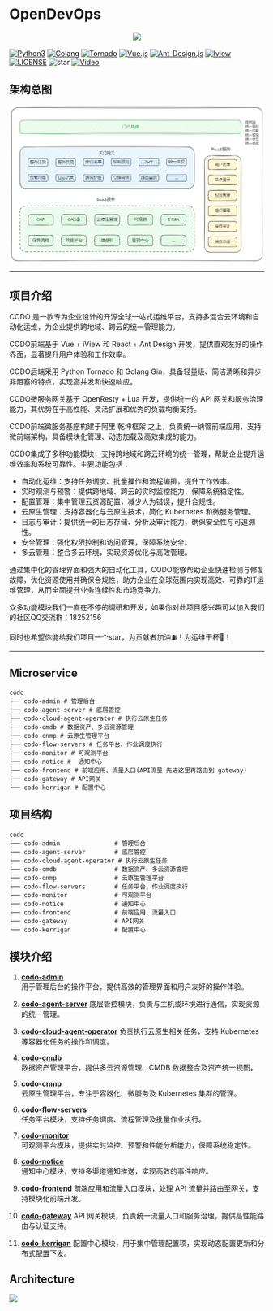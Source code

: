 # OpenDevOps

<p align="center">
    <a href="http://www.opendevops.cn/">
        <img width="200" src="http://www.opendevops.cn/images/head_logo.png">
    </a>
</p>

[![Python3](https://img.shields.io/badge/Python-3.9-green.svg?style=plastic)](https://www.python.org/)
[![Golang](https://img.shields.io/badge/golang-1.23-brightgreen.svg?style=plastic)](https://golang.google.cn/)
[![Tornado](https://img.shields.io/badge/Tornado-6.0-brightgreen.svg?style=plastic)](https://www.tornadoweb.org)
[![Vue.js](https://img.shields.io/badge/Vuejs-2.5-brightgreen.svg?style=plastic)](https://cn.vuejs.org)
[![Ant-Design.js](https://img.shields.io/badge/Ant--Design-4.8-blue.svg?style=plastic)](https://ant-design.antgroup.com/)
[![Iview](https://img.shields.io/badge/iview-3.2.0-blue.svg?style=plastic)](https://www.iviewui.com/)
[![LICENSE](https://img.shields.io/badge/license-Anti%20996-blue.svg)](https://github.com/996icu/996.ICU/blob/master/LICENSE)
![star](https://img.shields.io/github/stars/opendevops-cn/opendevops.svg)
[![Video](https://img.shields.io/badge/Player-Video-red.svg?style=plastic)](https://www.bilibili.com/video/BV1rp4y1v7fa/)

## 架构总图

![架构总图](../../../images/S8Z-bGcARhN740JA.png)

----

## 项目介绍

CODO 是一款专为企业设计的开源全球一站式运维平台，支持多混合云环境和自动化运维，为企业提供跨地域、跨云的统一管理能力。

CODO前端基于 Vue + iView 和 React + Ant Design 开发，提供直观友好的操作界面，显著提升用户体验和工作效率。

CODO后端采用 Python Tornado 和 Golang Gin，具备轻量级、简洁清晰和异步非阻塞的特点，实现高并发和快速响应。

CODO微服务网关基于 OpenResty + Lua 开发，提供统一的 API 网关和服务治理能力，其优势在于高性能、灵活扩展和优秀的负载均衡支持。

CODO前端微服务基座构建于阿里 乾坤框架 之上，负责统一纳管前端应用，支持微前端架构，具备模块化管理、动态加载及高效集成的能力。

CODO集成了多种功能模块，支持跨地域和跨云环境的统一管理，帮助企业提升运维效率和系统可靠性。主要功能包括：

- 自动化运维：支持任务调度、批量操作和流程编排，提升工作效率。
- 实时观测与预警：提供跨地域、跨云的实时监控能力，保障系统稳定性。
- 配置管理：集中管理云资源配置，减少人为错误，提升合规性。
- 云原生管理：支持容器化与云原生技术，简化 Kubernetes 和微服务管理。
- 日志与审计：提供统一的日志存储、分析及审计能力，确保安全性与可追溯性。
- 安全管理：强化权限控制和访问管理，保障系统安全。
- 多云管理：整合多云环境，实现资源优化与高效管理。
  
通过集中化的管理界面和强大的自动化工具，CODO能够帮助企业快速检测与修复故障，优化资源使用并确保合规性，助力企业在全球范围内实现高效、可靠的IT运维管理，从而全面提升业务连续性和市场竞争力。

众多功能模块我们一直在不停的调研和开发，如果你对此项目感兴趣可以加入我们的社区QQ交流群：18252156

同时也希望你能给我们项目一个star，为贡献者加油⛽️！为运维干杯🍻！

----

## Microservice
```shell
codo
├── codo-admin # 管理后台
├── codo-agent-server # 底层管控
├── codo-cloud-agent-operator # 执行云原生任务
├── codo-cmdb # 数据资产、多云资源管理
├── codo-cnmp # 云原生管理平台
├── codo-flow-servers # 任务平台、作业调度执行
├── codo-monitor # 可观测平台
├── codo-notice #  通知中心
├── codo-frontend # 前端应用、流量入口(API流量 先进这里再路由到 gateway)
├── codo-gateway # API网关
└── codo-kerrigan # 配置中心
```

## 项目结构  

```
codo
├── codo-admin               # 管理后台  
├── codo-agent-server        # 底层管控  
├── codo-cloud-agent-operator # 执行云原生任务  
├── codo-cmdb                # 数据资产、多云资源管理  
├── codo-cnmp                # 云原生管理平台  
├── codo-flow-servers        # 任务平台、作业调度执行  
├── codo-monitor             # 可观测平台  
├── codo-notice              # 通知中心  
├── codo-frontend            # 前端应用、流量入口  
├── codo-gateway             # API网关  
└── codo-kerrigan            # 配置中心  
```

## 模块介绍  

1. [**codo-admin**](https://github.com/opendevops-cn/codo-admin/blob/main/README.md)  
   用于管理后台的操作平台，提供高效的管理界面和用户友好的操作体验。  

2. [**codo-agent-server**](https://github.com/opendevops-cn/codo-agent-server/blob/main/README.md)
   底层管控模块，负责与主机或环境进行通信，实现资源的统一管理。  

3. [**codo-cloud-agent-operator**](https://github.com/opendevops-cn/codo-agent-server/blob/main/README.md) 
   负责执行云原生相关任务，支持 Kubernetes 等容器化任务的操作和调度。  

4. [**codo-cmdb**](https://github.com/opendevops-cn/codo-cmdb/blob/main/README.md)  
   数据资产管理平台，提供多云资源管理、CMDB 数据整合及资产统一视图。  

5. [**codo-cnmp**](https://github.com/opendevops-cn/codo-cnmp/blob/main/README.md)  
   云原生管理平台，专注于容器化、微服务及 Kubernetes 集群的管理。  

6. [**codo-flow-servers**](https://github.com/opendevops-cn/codo-flow/blob/main/README.md)  
   任务平台模块，支持任务调度、流程管理及批量作业执行。  

7. [**codo-monitor**](https://github.com/opendevops-cn/codo-monitor/blob/main/README.md)  
   可观测平台模块，提供实时监控、预警和性能分析能力，保障系统稳定性。  

8. [**codo-notice**](https://github.com/opendevops-cn/codo-notice/blob/main/README.md)  
   通知中心模块，支持多渠道通知推送，实现高效的事件响应。  

9. [**codo-frontend**](https://github.com/opendevops-cn/codo-frontend/blob/main/README.md) 
   前端应用和流量入口模块，处理 API 流量并路由至网关，支持模块化前端开发。  

10. [**codo-gateway**](https://github.com/opendevops-cn/codo-gateway/blob/main/README.md) 
    API 网关模块，负责统一流量入口和服务治理，提供高性能路由与认证支持。  

11. [**codo-kerrigan**](https://github.com/opendevops-cn/codo-kerrigan/blob/main/README.md) 
    配置中心模块，用于集中管理配置项，实现动态配置更新和分布式配置下发。  

## Architecture

![](/architecture.png)